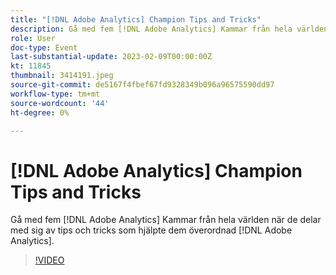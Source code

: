 ```yaml
---
title: "[!DNL Adobe Analytics] Champion Tips and Tricks"
description: Gå med fem [!DNL Adobe Analytics] Kammar från hela världen när de delar med sig av tips och tricks som hjälpte dem överordnad [!DNL Adobe Analytics].
role: User
doc-type: Event
last-substantial-update: 2023-02-09T00:00:00Z
kt: 11845
thumbnail: 3414191.jpeg
source-git-commit: de5167f4fbef67fd9328349b096a96575590dd97
workflow-type: tm+mt
source-wordcount: '44'
ht-degree: 0%

---
```



# [!DNL Adobe Analytics] Champion Tips and Tricks

Gå med fem [!DNL Adobe Analytics] Kammar från hela världen när de delar med sig av tips och tricks som hjälpte dem överordnad [!DNL Adobe Analytics].

>[!VIDEO](https://video.tv.adobe.com/v/3414191/?quality=12&learn=on)
